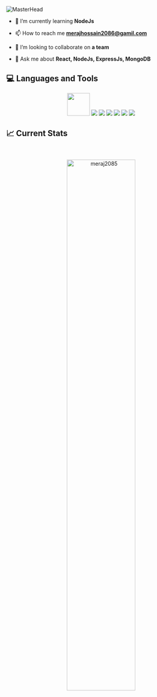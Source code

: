 ![MasterHead](https://github.com/meraj2085/meraj2085/blob/main/banner-img.png)

- 🌱 I’m currently learning **NodeJs**

- 📫 How to reach me **merajhossain2086@gamil.com**

- 👯 I’m looking to collaborate on **a team**

- 💬 Ask me about **React, NodeJs, ExpressJs, MongoDB**

## :computer: Languages and Tools

<p align="center">
<img src="https://github.com/meraj2085/meraj2085/blob/main/images/html-icon.svg" width="60" height="60/>
<img src="https://github.com/meraj2085/meraj2085/blob/main/images/icons/css.png" />
<img src="https://github.com/meraj2085/meraj2085/blob/main/images/icons/JavaScript.png"/>
<img src="https://github.com/meraj2085/meraj2085/blob/main/images/icons/react.png"/>
<img src="https://github.com/meraj2085/meraj2085/blob/main/images/icons/tailwind.png"/>
<img src="https://github.com/meraj2085/meraj2085/blob/main/images/icons/Bootsrap.png"/>
<img src="https://github.com/meraj2085/meraj2085/blob/main/images/icons/node.png"/>
<img src="https://github.com/meraj2085/meraj2085/blob/main/images/icons/express.png"/>
</p>

## :chart_with_upwards_trend: Current Stats
<br />
<p align="center">
  <img width="60%" src="https://github-readme-streak-stats.herokuapp.com/?user=meraj2085&" alt="meraj2085" />
</p>
